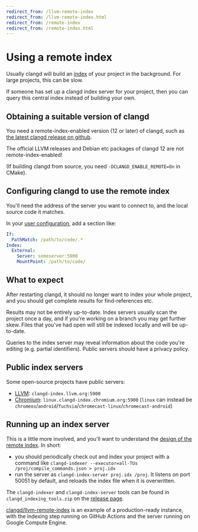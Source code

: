 ```yaml
---
redirect_from: /llvm-remote-index
redirect_from: /llvm-remote-index.html
redirect_from: /remote-index
redirect_from: /remote-index.html
---
```

# Using a remote index

Usually clangd will build an [index](/design/indexing) of your project in the
background. For large projects, this can be slow.

If someone has set up a clangd index server for your project, then you can query
this central index instead of building your own.

## Obtaining a suitable version of clangd

You need a remote-index-enabled version (12 or later) of clangd, such as
[the latest clangd release on github](https://github.com/clangd/clangd/releases/latest).

The official LLVM releases and Debian etc packages of clangd 12 are not
remote-index-enabled!

(If building clangd from source, you need `-DCLANGD_ENABLE_REMOTE=On` in CMake).

## Configuring clangd to use the remote index

You'll need the address of the server you want to connect to, and the local
source code it matches.

In your [user configuration](/config), add a section like:

```yaml
If:
  PathMatch: /path/to/code/.*
Index:
  External:
    Server: someserver:5900
    MountPoint: /path/to/code/
```

## What to expect

After restarting clangd, it should no longer want to index your whole project,
and you should get complete results for find-references etc.

Results may not be entirely up-to-date. Index servers usually scan the
project once a day, and if you're working on a branch you may get further skew.
Files that you've had open will still be indexed locally and will be up-to-date.

Queries to the index server may reveal information about the code you're editing
(e.g. partial identifiers). Public servers should have a privacy policy.

## Public index servers

Some open-source projects have public servers:

- [LLVM](http://clangd-index.llvm.org/): `clangd-index.llvm.org:5900`
- [Chromium](https://linux.clangd-index.chromium.org/): `linux.clangd-index.chromium.org:5900` (`linux` can instead be `chromeos`/`android`/`fuchsia`/`chromecast-linux`/`chromecast-android`)

## Running up an index server

This is a little more involved, and you'll want to understand the
[design of the remote index](/design/remote-index). In short:

 - you should periodically check out and index your project with a command like
   `clangd-indexer --executor=all-TUs /proj/compile_commands.json > proj.idx`
 - run the server as `clangd-index-server proj.idx /proj`. It listens on port
   50051 by default, and reloads the index file when it is overwritten.

The `clangd-indexer` and `clangd-index-server` tools can be found in
`clangd_indexing_tools.zip` on the
[release page](https://github.com/clangd/clangd/releases/latest).

[clangd/llvm-remote-index](https://github.com/clangd/llvm-remote-index) is an
example of a production-ready instance, with the indexing step running on
GitHub Actions and the server running on Google Compute Engine.
